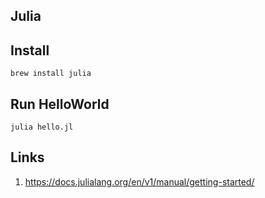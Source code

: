 ## Julia

## Install

```
brew install julia
```

## Run HelloWorld

```
julia hello.jl
```

## Links

1. https://docs.julialang.org/en/v1/manual/getting-started/